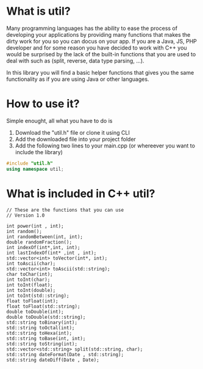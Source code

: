 # What is util?
Many programming languages has the ability to ease the process of developing your applications by providing many functions that makes the dirty work for you so you can docus on your app. If you are a Java, JS, PHP developer and for some reason you have decided to work with C++ you would be surprised by the lack of the built-in functions that you are used to deal with such as (split, reverse, data type parsing, ...).

In this library you will find a basic helper functions that gives you the same functionality as if you are using Java or other languages. 

# How to use it?
Simple enought, all what you have to do is 
1) Download the "util.h" file or clone it using CLI
2) Add the downloaded file into your project folder
3) Add the following two lines to your main.cpp (or whereever you want to include the library)
```c++
#include "util.h"
using namespace util;
```
# What is included in C++ util?
```
// These are the functions that you can use
// Version 1.0

int power(int , int);
int random();
int randomBetween(int, int);
double randomFraction();
int indexOf(int*,int, int);
int lastIndexOf(int* ,int , int);
std::vector<int> toVector(int*, int);
int toAscii(char);
std::vector<int> toAscii(std::string);
char toChar(int);
int toInt(char);
int toInt(float);
int toInt(double);
int toInt(std::string);
float toFloat(int);
float toFloat(std::string);
double toDouble(int);
double toDouble(std::string);
std::string toBinary(int);
std::string toOctal(int);
std::string toHexa(int);
std::string toBase(int, int);
std::string toString(int);
std::vector<std::string> split(std::string, char);
std::string dateFormat(Date , std::string);
std::string dateDiff(Date , Date);
```
